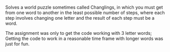 Solves a world puzzle sometimes called Changlings, in which you must get from one word to another in the least possible number of steps, where each step involves changing one letter and the result of each step must be a word.

The assignment was only to get the code working with 3 letter words; Getting the code to work in a reasonable time frame with longer words was just for fun.
